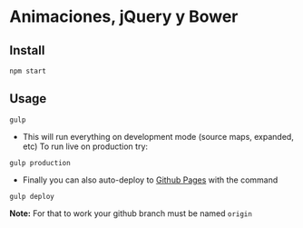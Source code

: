# Animaciones, jQuery y Bower

## Install

```
npm start
```

## Usage

```
gulp
```
- This will run everything on development mode (source maps, expanded, etc) To run live on production try:

```
gulp production
```
- Finally you can also auto-deploy to [Github Pages](https://pages.github.com/) with the command
```
gulp deploy
```
**Note:** For that to work your github branch must be named `origin`

